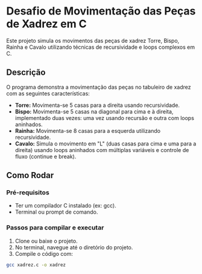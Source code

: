 # Desafio de Movimentação das Peças de Xadrez em C

Este projeto simula os movimentos das peças de xadrez Torre, Bispo, Rainha e Cavalo utilizando técnicas de recursividade e loops complexos em C.

## Descrição

O programa demonstra a movimentação das peças no tabuleiro de xadrez com as seguintes características:

- **Torre:** Movimenta-se 5 casas para a direita usando recursividade.
- **Bispo:** Movimenta-se 5 casas na diagonal para cima e à direita, implementado duas vezes: uma vez usando recursão e outra com loops aninhados.
- **Rainha:** Movimenta-se 8 casas para a esquerda utilizando recursividade.
- **Cavalo:** Simula o movimento em "L" (duas casas para cima e uma para a direita) usando loops aninhados com múltiplas variáveis e controle de fluxo (continue e break).

## Como Rodar

### Pré-requisitos

- Ter um compilador C instalado (ex: gcc).
- Terminal ou prompt de comando.

### Passos para compilar e executar

1. Clone ou baixe o projeto.
2. No terminal, navegue até o diretório do projeto.
3. Compile o código com:

```bash
gcc xadrez.c -o xadrez
